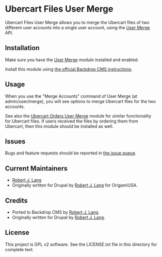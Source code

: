 Ubercart Files User Merge
==========================

Ubercart Files User Merge allows you to merge the Ubercart files of two different user accounts into a single user account, using the [User Merge](https://backdropcms.org/project/usermerge) API.

Installation
------------

Make sure you have the [User Merge](https://backdropcms.org/project/usermerge) module installed and enabled.

Install this module using [the official Backdrop CMS instructions](https://backdropcms.org/guide/modules).

Usage
-----

When you use the "Merge Accounts" command of User Merge (at admin/user/merge), you will see options to merge Ubercart files for the two accounts.

See also the [Ubercart Orders User Merge](https://backdropcms.org/project/uc_file_usermerge) module for similar functionality for Ubercart files. If users received the files by ordering them from Ubercart, then this module should be installed as well.

Issues
------

Bugs and feature requests should be reported in [the issue queue](https://github.com/backdrop-contrib/uc_order_usermerge/issues).

Current Maintainers
-------------------

- [Robert J. Lang](https://github.com/bugfolder)
- Originally written for Drupal by [Robert J. Lang](https://github.com/bugfolder) for OrigamiUSA.

Credits
-------

- Ported to Backdrop CMS by [Robert J. Lang](https://github.com/bugfolder).
- Originally written for Drupal by [Robert J. Lang](https://github.com/bugfolder).

License
-------

This project is GPL v2 software.
See the LICENSE.txt file in this directory for complete text.

